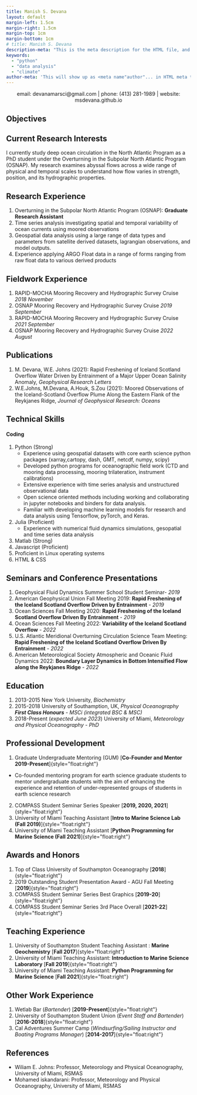 ```yaml
---
title: Manish S. Devana
layout: default
margin-left: 1.5cm
margin-right: 1.5cm
margin-top: 1cm
margin-bottom: 1cm
# title: Manish S. Devana
description-meta: "This is the meta description for the HTML file, and one day the PDF file, for better SEO?"
keywords:
  - "python"
  - "data analysis"
  - "climate"
author-meta: 'This will show up as <meta name"author"... in HTML meta tags:'
---
```


<p align="center">email: devanamarsci@gmail.com | phone: (413) 281-1989 | website: msdevana.github.io</p>

## Objectives

## Current Research Interests

I currently study deep ocean circulation in the North Atlantic Program as a PhD student under the Overturning in the Subpolar North Atlantic Program (OSNAP). My research examines abyssal flows across a wide range of physical and temporal scales to understand how flow varies in strength, position, and its hydrographic properties.

## Research Experience

1. Overturning in the Subpolar North Atlantic Program (OSNAP): **Graduate Research Assistant**
2. Time series analysis investigating spatial and temporal variability of ocean currents using moored observations
3. Geospatial data analysis using a large range of data types and parameters from satellite derived datasets, lagrangian observations, and model outputs.
4. Experience applying ARGO Float data in a range of forms ranging from raw float data to various derived products

## Fieldwork Experience

1. RAPID-MOCHA Mooring Recovery and Hydrographic Survey Cruise _2018 November_
2. OSNAP Mooring Recovery and Hydrographic Survey Cruise _2019 September_
3. RAPID-MOCHA Mooring Recovery and Hydrographic Survey Cruise _2021 September_
4. OSNAP Mooring Recovery and Hydrographic Survey Cruise _2022 August_

## Publications

1. M. Devana, W.E. Johns (2021): Rapid Freshening of Iceland Scotland Overflow Water Driven by Entrainment of a Major Upper Ocean Salinity Anomaly, _Geophysical Research Letters_
2. W.E.Johns, M.Devana, A.Houk, S.Zou (2021): Moored Observations of the Iceland-Scotland Overflow Plume Along the Eastern Flank of the Reykjanes Ridge, _Journal of Geophysical Research: Oceans_
<!-- 2. S.Holmes, J.Watson: Consequences of living with a sociopath in London -->

## Technical Skills

#### Coding

1. Python (Strong)
   - Experience using geospatial datasets with core earth science python packages (xarray,cartopy, dash, GMT, netcdf, numpy, scipy)
   - Developed python programs for oceanographic field work (CTD and mooring data processing, mooring trilateration, instrument calibrations)
   - Extensive experience with time series analysis and unstructured observational data
   - Open science oriented methods including working and collaborating in jupyter notebooks and binders for data analysis.
   - Familiar with developing machine learning models for research and data analysis using Tensorflow, pyTorch, and Keras.
2. Julia (Proficient)
   - Experience with numerical fluid dynamics simulations, gesopatial and time series data analysis
3. Matlab (Strong)
4. Javascript (Proficient)
5. Proficient in Linux operating systems
6. HTML & CSS

## Seminars and Conference Presentations

1. Geophysical Fluid Dynamics Summer School Student Seminar- _2019_
2. American Geophysical Union Fall Meeting 2019: **Rapid Freshening of the Iceland Scotland Overflow Driven by Entrainment** - _2019_
3. Ocean Sciences Fall Meeting 2020: **Rapid Freshening of the Iceland Scotland Overflow Driven By Entrainment** - _2019_
4. Ocean Sciences Fall Meeting 2022: **Variability of the Iceland Scotland Overflow** - _2022_
5. U.S. Atlantic Meridional Overturning Circulation Science Team Meeting: **Rapid Freshening of the Iceland Scotland Overflow Driven By Entrainment** - _2022_
6. American Meteorological Society Atmospheric and Oceanic Fluid Dynamics 2022: **Boundary Layer Dynamics in Bottom Intensified Flow along the Reykjanes Ridge** - _2022_

## Education

1. 2013-2015 New York University, _Biochemistry_
2. 2015-2018 University of Southamption, UK, _Physical Oceanography **First Class Honours** - MSCi (integrated BSC & MSC)_
3. 2018-Present (_expected June 2023_) University of Miami, _Meteorology and Physical Oceanography - PhD_

## Professional Development

1. Graduate Undergraduate Mentoring (GUM) [**Co-Founder and Mentor 2019-Present**]{style="float:right"}

- Co-founded mentoring program for earth science graduate students to mentor undergraduate students with the aim of enhancing the experience and retention of under-represented groups of students in earth science research

2. COMPASS Student Seminar Series Speaker [__2019, 2020, 2021__]{style="float:right"}
3. University of Miami Teaching Assistant [__Intro to Marine Science Lab (Fall 2019)__]{style="float:right"}
4. University of Miami Teaching Assistant [__Python Programming for Marine Science (Fall 2021)__]{style="float:right"}

## Awards and Honors

1. Top of Class University of Southampton Oceanography [__2018__]{style="float:right"}
2. 2019 Outstanding Student Presentation Award - AGU Fall Meeting [__2019__]{style="float:right"}
3. COMPASS Student Seminar Series Best Graphics [__2019-20__]{style="float:right"}
4. COMPASS Student Seminar Series 3rd Place Overall [__2021-22__]{style="float:right"}

## Teaching Experience

1. University of Southampton Student Teaching Assistant : **Marine Geochemistry** [__Fall 2017__]{style="float:right"}
2. University of Miami Teaching Assistant: **Introduction to Marine Science Laboratory** [__Fall 2019__]{style="float:right"}
3. University of Miami Teaching Assistant: **Python Programming for Marine Science** [__Fall 2021__]{style="float:right"}

## Other Work Experience

1. Wetlab Bar (_Bartender_) [__2019-Present__]{style="float:right"}
2. University of Southampton Student Union (_Event Staff and Bartender_) [__2016-2018__]{style="float:right"}
3. Cal Adventures Summer Camp (_Windsurfing/Sailing Instructor and Boating Programs Manager_) [__2014-2017__]{style="float:right"}

## References

- Wiliam E. Johns: Professor, Meteorology and Physical Oceanography, University of Miami, RSMAS
- Mohamed iskandarani: Professor, Meteorology and Physical Oceanography, University of Miami, RSMAS
<!-- - John Doe: Associate Professor, Department of Computer Science, Ipsum -->
